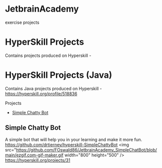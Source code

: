 # JetbrainAcademy
exercise projects


# HyperSkill Projects
Contains projects produced on Hyperskill -  
# HyperSkill Projects (Java)
Contains Java projects produced on Hyperskill -  
https://hyperskill.org/profile/518836

<!-- START doctoc generated TOC please keep comment here to allow auto update -->
<!-- DON'T EDIT THIS SECTION, INSTEAD RE-RUN doctoc TO UPDATE -->

Projects

- [Simple Chatty Bot](#simple-chatty-bot)

<!-- END doctoc generated TOC please keep comment here to allow auto update -->

## Simple Chatty Bot
A simple bot that will help you in your learning and make it more fun.    
https://github.com/drtierney/hyperskill-SimpleChattyBot
<img src="https://github.com/FOswald86/JetbrainAcademy_SimpleChatBot/blob/main/ezgif.com-gif-maker.gif width="800" height="500" />  
https://hyperskill.org/projects/31
